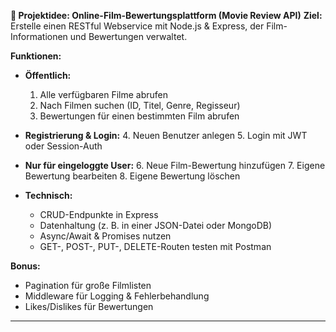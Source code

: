 **🎯 Projektidee: Online-Film-Bewertungsplattform (Movie Review API)**
**Ziel:** Erstelle einen RESTful Webservice mit Node.js & Express, der Film-Informationen und Bewertungen verwaltet.

**Funktionen:**

-   **Öffentlich:**

    1. Alle verfügbaren Filme abrufen
    2. Nach Filmen suchen (ID, Titel, Genre, Regisseur)
    3. Bewertungen für einen bestimmten Film abrufen

-   **Registrierung & Login:**
    4\. Neuen Benutzer anlegen
    5\. Login mit JWT oder Session-Auth
-   **Nur für eingeloggte User:**
    6\. Neue Film-Bewertung hinzufügen
    7\. Eigene Bewertung bearbeiten
    8\. Eigene Bewertung löschen
-   **Technisch:**

    -   CRUD-Endpunkte in Express
    -   Datenhaltung (z. B. in einer JSON-Datei oder MongoDB)
    -   Async/Await & Promises nutzen
    -   GET-, POST-, PUT-, DELETE-Routen testen mit Postman

**Bonus:**

-   Pagination für große Filmlisten
-   Middleware für Logging & Fehlerbehandlung
-   Likes/Dislikes für Bewertungen

---
